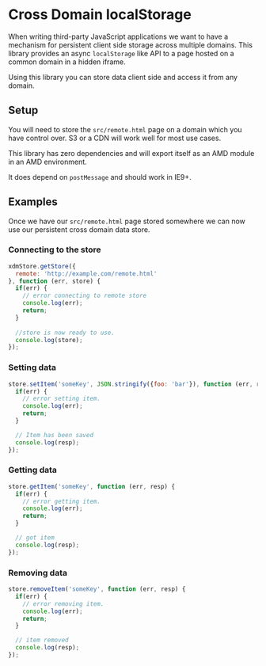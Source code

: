 # Cross Domain localStorage

When writing third-party JavaScript applications we want to have a mechanism for
persistent client side storage across multiple domains. This library provides an 
async `localStorage` like API to a page hosted on a common domain in a hidden iframe.

Using this library you can store data client side and access it from any domain. 

## Setup

You will need to store the `src/remote.html` page on a domain which you have
control over. S3 or a CDN will work well for most use cases.

This library has zero dependencies and will export itself as an AMD module in an
AMD environment. 

It does depend on `postMessage` and should work in IE9+.

## Examples

Once we have our `src/remote.html` page stored somewhere we can now use our 
persistent cross domain data store.

### Connecting to the store

```javascript
xdmStore.getStore({
  remote: 'http://example.com/remote.html'
}, function (err, store) {
  if(err) {
    // error connecting to remote store
    console.log(err);
    return;
  }
  
  //store is now ready to use.
  console.log(store);
});
```

### Setting data

```javascript
store.setItem('someKey', JSON.stringify({foo: 'bar'}), function (err, resp) {
  if(err) {
    // error setting item.
    console.log(err);
    return;
  }

  // Item has been saved
  console.log(resp);
});
```

### Getting data

```javascript
store.getItem('someKey', function (err, resp) {
  if(err) {
    // error getting item.
    console.log(err);
    return;
  }

  // got item
  console.log(resp);
});
```

### Removing data

```javascript
store.removeItem('someKey', function (err, resp) {
  if(err) {
    // error removing item.
    console.log(err);
    return;
  }

  // item removed
  console.log(resp);
});
```

